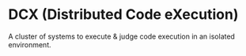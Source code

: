 # DCX (Distributed Code eXecution)

A cluster of systems to execute & judge code execution in an isolated environment.